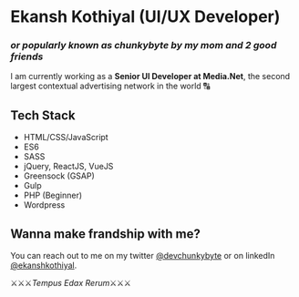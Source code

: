 # Ekansh Kothiyal (UI/UX Developer)
### *or popularly known as chunkybyte by my mom and 2 good friends*

I am currently working as a **Senior UI Developer at Media.Net**, the second largest contextual advertising network in the world 🔠

## Tech Stack 

* HTML/CSS/JavaScript
* ES6
* SASS
* jQuery, ReactJS, VueJS
* Greensock (GSAP)
* Gulp
* PHP (Beginner)
* Wordpress

## Wanna make frandship with me?

You can reach out to me on my twitter [@devchunkybyte](https://twitter.com/devchunkybyte) or on linkedIn [@ekanshkothiyal](https://www.linkedin.com/in/ekanshkothiyal/).

⚔⚔⚔*Tempus Edax Rerum*⚔⚔⚔
